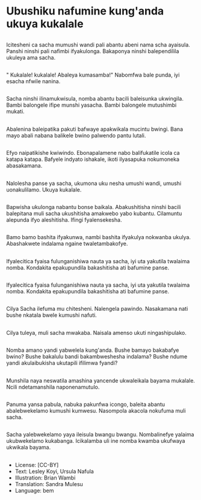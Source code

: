 # Ubushiku nafumine kung'anda ukuya kukalale

##
Icitesheni ca sacha mumushi wandi pali abantu abeni nama scha ayaisula. Panshi ninshi pali nafimbi ifyakulonga. Bakaponya ninshi balependilila ukuleya ama sacha.

##
" Kukalale! kukalale! Abaleya kumasamba!" Nabomfwa bale punda, iyi esacha nfwile nanina.

##
Sacha ninshi ilinamukwisula, nomba abantu bacili baleisunka ukwingila. Bambi balongele ifipe munshi yasacha. Bambi balongele mutushimbi mukati.

##
Abalenina baleipatika pakuti bafwaye apakwikala mucintu bwingi. Bana mayo abali nabana balikele bwino palwendo pantu lutali.

##
Efyo naipatikishe kwiwindo. Ebonapalamene nabo balifukatile icola ca katapa katapa. Bafyele indyato ishakale, ikoti ilyasapuka nokumoneka abasakamana.

##
Nalolesha panse ya sacha, ukumona uku nesha umushi wandi, umushi uonakulilamo. Ukuya kukalale.

##
Bapwisha ukulonga nabantu bonse baikala. Abakushitisha ninshi bacili balepitana muli sacha ukushitisha amakwebo yabo kubantu. Cilamuntu alepunda ifyo aleshitisha. Ifingi fyalensekesha.

##
Bamo bamo bashita ifyakunwa, nambi bashita ifyakulya nokwanba ukulya. Abashakwete indalama ngaine twaletambakofye.

##
Ifyalecitica fyaisa fulunganishiwa nauta ya sacha, iyi uta yakutila twalaima nomba. Kondakita epakupundila bakashitisha ati bafumine panse.

##
Ifyalecitica fyaisa fulunganishiwa nauta ya sacha, iyi uta yakutila twalaima nomba. Kondakita epakupundila bakashitisha ati bafumine panse.

##
Cilya Sacha ilefuma mu chitesheni. Nalengela pawindo. Nasakamana nati bushe nkatala bwele kumushi nafuti.

##
Cilya tuleya, muli sacha mwakaba. Naisala amenso ukuti ningashipulako.

##
Nomba amano yandi yabwelela kung'anda. Bushe bamayo bakabafye bwino? Bushe bakalulu bandi bakambweshesha indalama? Bushe ndume yandi akulaibukisha ukutapili ifilimwa fyandi?

##
Munshila naya neswatila amashina yancende ukwaleikala bayama mukalale. Ncili ndetamanshila naponenamutulo.

##
Panuma yansa pabula, nabuka pakunfwa icongo, baleita abantu abalebwekelamo kumushi kumwesu. Nasompola akacola nokufuma muli sacha.

##
Sacha yalebwekelamo yaya ileisula bwangu bwangu. Nombalinefye yalaima ukubwekelamo kukabanga. Icikalamba uli ine nomba kwamba ukufwaya ukwikala bayama.

##
* License: [CC-BY]
* Text: Lesley Koyi, Ursula Nafula
* Illustration: Brian Wambi
* Translation: Sandra Mulesu
* Language: bem
